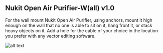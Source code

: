**Nukit Open Air Purifier-W(all) v1.0**
---
For the wall mount Nukit Open Air Purifier, using anchors, mount it high enough on the wall that no one is able to sit on it, hang front it, or stack heavy objects on it. Add a hole for the cable of your choice in the location you prefer with any vector editing software.

![alt text](https://raw.githubusercontent.com/opennukit/Nukit-Open-Air-Purifier/main/Nukit%20Open%20Air%20Purifier-W(all)%20v1.0/Nukit%20Open%20Air%20Purifier-W%20v1.0.jpg)


